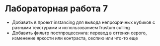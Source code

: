 # Лабораторная работа 7
- Добавить в проект instancing для вывода непрозрачных кубиков с разными текстурами и использованием frustum culling
- Добавить фильтр постпроцессинга: перевод в оттенки серого, изменение яркости или контраста, сеспию или что-то еще